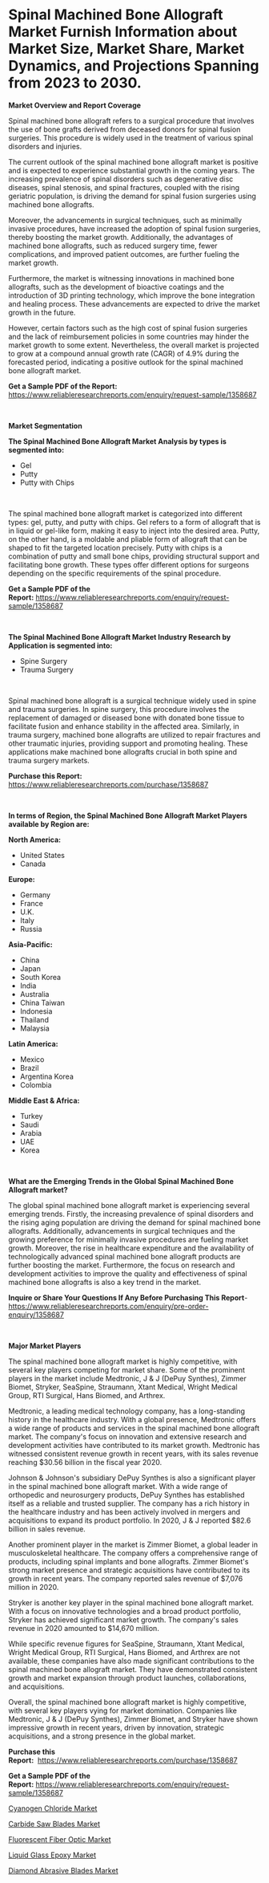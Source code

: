 <p><h1>Spinal Machined Bone Allograft Market Furnish Information about Market Size, Market Share, Market Dynamics, and Projections Spanning from 2023 to 2030.</h1></p><p><strong>Market Overview and Report Coverage</strong></p>
<p><p>Spinal machined bone allograft refers to a surgical procedure that involves the use of bone grafts derived from deceased donors for spinal fusion surgeries. This procedure is widely used in the treatment of various spinal disorders and injuries.</p><p>The current outlook of the spinal machined bone allograft market is positive and is expected to experience substantial growth in the coming years. The increasing prevalence of spinal disorders such as degenerative disc diseases, spinal stenosis, and spinal fractures, coupled with the rising geriatric population, is driving the demand for spinal fusion surgeries using machined bone allografts.</p><p>Moreover, the advancements in surgical techniques, such as minimally invasive procedures, have increased the adoption of spinal fusion surgeries, thereby boosting the market growth. Additionally, the advantages of machined bone allografts, such as reduced surgery time, fewer complications, and improved patient outcomes, are further fueling the market growth.</p><p>Furthermore, the market is witnessing innovations in machined bone allografts, such as the development of bioactive coatings and the introduction of 3D printing technology, which improve the bone integration and healing process. These advancements are expected to drive the market growth in the future.</p><p>However, certain factors such as the high cost of spinal fusion surgeries and the lack of reimbursement policies in some countries may hinder the market growth to some extent. Nevertheless, the overall market is projected to grow at a compound annual growth rate (CAGR) of 4.9% during the forecasted period, indicating a positive outlook for the spinal machined bone allograft market.</p></p>
<p><strong>Get a Sample PDF of the Report:</strong> <a href="https://www.reliableresearchreports.com/enquiry/request-sample/1358687">https://www.reliableresearchreports.com/enquiry/request-sample/1358687</a></p>
<p>&nbsp;</p>
<p><strong>Market Segmentation</strong></p>
<p><strong>The Spinal Machined Bone Allograft Market Analysis by types is segmented into:</strong></p>
<p><ul><li>Gel</li><li>Putty</li><li>Putty with Chips</li></ul></p>
<p>&nbsp;</p>
<p><p>The spinal machined bone allograft market is categorized into different types: gel, putty, and putty with chips. Gel refers to a form of allograft that is in liquid or gel-like form, making it easy to inject into the desired area. Putty, on the other hand, is a moldable and pliable form of allograft that can be shaped to fit the targeted location precisely. Putty with chips is a combination of putty and small bone chips, providing structural support and facilitating bone growth. These types offer different options for surgeons depending on the specific requirements of the spinal procedure.</p></p>
<p><strong>Get a Sample PDF of the Report:</strong>&nbsp;<a href="https://www.reliableresearchreports.com/enquiry/request-sample/1358687">https://www.reliableresearchreports.com/enquiry/request-sample/1358687</a></p>
<p>&nbsp;</p>
<p><strong>The Spinal Machined Bone Allograft Market Industry Research by Application is segmented into:</strong></p>
<p><ul><li>Spine Surgery</li><li>Trauma Surgery</li></ul></p>
<p>&nbsp;</p>
<p><p>Spinal machined bone allograft is a surgical technique widely used in spine and trauma surgeries. In spine surgery, this procedure involves the replacement of damaged or diseased bone with donated bone tissue to facilitate fusion and enhance stability in the affected area. Similarly, in trauma surgery, machined bone allografts are utilized to repair fractures and other traumatic injuries, providing support and promoting healing. These applications make machined bone allografts crucial in both spine and trauma surgery markets.</p></p>
<p><strong>Purchase this Report:</strong>&nbsp; <a href="https://www.reliableresearchreports.com/purchase/1358687">https://www.reliableresearchreports.com/purchase/1358687</a></p>
<p>&nbsp;</p>
<p><strong>In terms of Region, the Spinal Machined Bone Allograft Market Players available by Region are:</strong></p>
<p>
    <p> <strong> North America: </strong>
        <ul>
            <li>United States</li>
            <li>Canada</li>
        </ul>
        </p> 
    <p> <strong> Europe: </strong>
        <ul>
            <li>Germany</li>
            <li>France</li>
            <li>U.K.</li>
            <li>Italy</li>
            <li>Russia</li>
        </ul>
        </p> 
    <p> <strong> Asia-Pacific: </strong>
        <ul>
            <li>China</li>
            <li>Japan</li>
            <li>South Korea</li>
            <li>India</li>
            <li>Australia</li>
            <li>China Taiwan</li>
            <li>Indonesia</li>
            <li>Thailand</li>
            <li>Malaysia</li>
        </ul>
        </p> 
    <p> <strong> Latin America: </strong>
        <ul>
            <li>Mexico</li>
            <li>Brazil</li>
            <li>Argentina Korea</li>
            <li>Colombia</li>
        </ul>
        </p> 
    <p> <strong> Middle East & Africa: </strong>
        <ul>
            <li>Turkey</li>
            <li>Saudi</li>
            <li>Arabia</li>
            <li>UAE</li>
            <li>Korea</li>
        </ul>
    </p>
    </p>
<p>&nbsp;</p>
<p><strong>What are the Emerging Trends in the Global Spinal Machined Bone Allograft market?</strong></p>
<p><p>The global spinal machined bone allograft market is experiencing several emerging trends. Firstly, the increasing prevalence of spinal disorders and the rising aging population are driving the demand for spinal machined bone allografts. Additionally, advancements in surgical techniques and the growing preference for minimally invasive procedures are fueling market growth. Moreover, the rise in healthcare expenditure and the availability of technologically advanced spinal machined bone allograft products are further boosting the market. Furthermore, the focus on research and development activities to improve the quality and effectiveness of spinal machined bone allografts is also a key trend in the market.</p></p>
<p><strong>Inquire or Share Your Questions If Any Before Purchasing This Report</strong>- <a href="https://www.reliableresearchreports.com/enquiry/pre-order-enquiry/1358687">https://www.reliableresearchreports.com/enquiry/pre-order-enquiry/1358687</a></p>
<p>&nbsp;</p>
<p><strong>Major Market Players</strong></p>
<p><p>The spinal machined bone allograft market is highly competitive, with several key players competing for market share. Some of the prominent players in the market include Medtronic, J & J (DePuy Synthes), Zimmer Biomet, Stryker, SeaSpine, Straumann, Xtant Medical, Wright Medical Group, RTI Surgical, Hans Biomed, and Arthrex.</p><p>Medtronic, a leading medical technology company, has a long-standing history in the healthcare industry. With a global presence, Medtronic offers a wide range of products and services in the spinal machined bone allograft market. The company's focus on innovation and extensive research and development activities have contributed to its market growth. Medtronic has witnessed consistent revenue growth in recent years, with its sales revenue reaching $30.56 billion in the fiscal year 2020.</p><p>Johnson & Johnson's subsidiary DePuy Synthes is also a significant player in the spinal machined bone allograft market. With a wide range of orthopedic and neurosurgery products, DePuy Synthes has established itself as a reliable and trusted supplier. The company has a rich history in the healthcare industry and has been actively involved in mergers and acquisitions to expand its product portfolio. In 2020, J & J reported $82.6 billion in sales revenue.</p><p>Another prominent player in the market is Zimmer Biomet, a global leader in musculoskeletal healthcare. The company offers a comprehensive range of products, including spinal implants and bone allografts. Zimmer Biomet's strong market presence and strategic acquisitions have contributed to its growth in recent years. The company reported sales revenue of $7,076 million in 2020.</p><p>Stryker is another key player in the spinal machined bone allograft market. With a focus on innovative technologies and a broad product portfolio, Stryker has achieved significant market growth. The company's sales revenue in 2020 amounted to $14,670 million.</p><p>While specific revenue figures for SeaSpine, Straumann, Xtant Medical, Wright Medical Group, RTI Surgical, Hans Biomed, and Arthrex are not available, these companies have also made significant contributions to the spinal machined bone allograft market. They have demonstrated consistent growth and market expansion through product launches, collaborations, and acquisitions.</p><p>Overall, the spinal machined bone allograft market is highly competitive, with several key players vying for market domination. Companies like Medtronic, J & J (DePuy Synthes), Zimmer Biomet, and Stryker have shown impressive growth in recent years, driven by innovation, strategic acquisitions, and a strong presence in the global market.</p></p>
<p><strong>Purchase this Report:</strong>&nbsp;&nbsp;<a href="https://www.reliableresearchreports.com/purchase/1358687">https://www.reliableresearchreports.com/purchase/1358687</a></p>
<p></p>
<p><strong>Get a Sample PDF of the Report:</strong>&nbsp;<a href="https://www.reliableresearchreports.com/enquiry/request-sample/1358687">https://www.reliableresearchreports.com/enquiry/request-sample/1358687</a></p>
<p><p><a href="https://www.linkedin.com/pulse/cyanogen-chloride-market-size-share-amp-trends-analysis-npyne/">Cyanogen Chloride Market</a></p><p><a href="https://medium.com/@erickasauer/carbide-saw-blades-market-size-growth-forecast-2023-2030-7a3a6b4e055b">Carbide Saw Blades Market</a></p><p><a href="https://www.linkedin.com/pulse/fluorescent-fiber-optic-market-research-report-unlocks-yz6fe/">Fluorescent Fiber Optic Market</a></p><p><a href="https://www.linkedin.com/pulse/decoding-liquid-glass-epoxy-market-deep-dive-latest-nghee/">Liquid Glass Epoxy Market</a></p><p><a href="https://medium.com/@williammann19/diamond-abrasive-blades-market-size-growth-forecast-2023-2030-3e0f550fb277">Diamond Abrasive Blades Market</a></p></p>